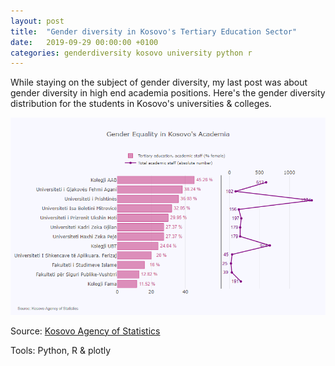 ```yaml
---
layout: post
title:  "Gender diversity in Kosovo's Tertiary Education Sector"
date:   2019-09-29 00:00:00 +0100
categories: genderdiversity kosovo university python r
---
```

While staying on the subject of gender diversity, my last post was about gender diversity in high end academia positions. Here's the gender diversity distribution for the students in Kosovo's universities & colleges.

![Facebook activity infographic](https://raw.githubusercontent.com/gentrexha/gentrexha.github.io/master/assets/images/posts/academia-gender-equality.png)

Source: [Kosovo Agency of Statistics](http://ask.rks-gov.net/en/kosovo-agency-of-statistics)

Tools: Python, R & plotly